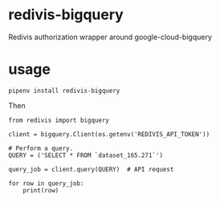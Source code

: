 # redivis-bigquery
Redivis authorization wrapper around google-cloud-bigquery

# usage
```
pipenv install redivis-bigquery
```
Then
```
from redivis import bigquery

client = bigquery.Client(os.getenv('REDIVIS_API_TOKEN'))

# Perform a query.
QUERY = ('SELECT * FROM `dataset_165.271`')

query_job = client.query(QUERY)  # API request

for row in query_job:
	print(row)
```
